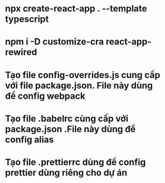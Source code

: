 # npx create-react-app . --template typescript

# npm i -D customize-cra react-app-rewired

# Tạo file config-overrides.js cung cấp với file package.json. File này dùng để config webpack

# Tạo file .babelrc cùng cấp với package.json .File này dùng để config alias
# Tạo file .prettierrc dùng để config prettier dùng riêng cho dự án
